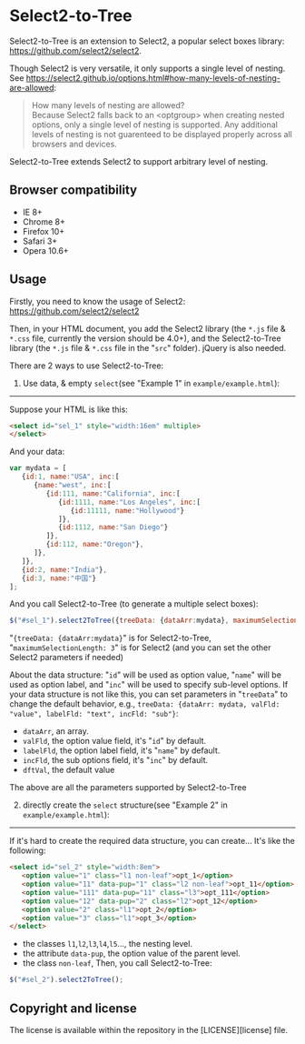 Select2-to-Tree
=======

Select2-to-Tree is an extension to Select2, a popular select boxes library: https://github.com/select2/select2.

Though Select2 is very versatile, it only supports a single level of nesting. See https://select2.github.io/options.html#how-many-levels-of-nesting-are-allowed:
<blockquote>
How many levels of nesting are allowed?<br>
Because Select2 falls back to an &lt;optgroup&gt; when creating nested options, only a single level of nesting is supported. Any additional levels of nesting is not guarenteed to be displayed properly across all browsers and devices.</blockquote>

Select2-to-Tree extends Select2 to support arbitrary level of nesting.

Browser compatibility
---------------------
* IE 8+
* Chrome 8+
* Firefox 10+
* Safari 3+
* Opera 10.6+

Usage
-----
Firstly, you need to know the usage of Select2: https://github.com/select2/select2

Then, in your HTML document, you add the Select2 library (the `*.js` file & `*.css` file, currently the version should be 4.0+), and the Select2-to-Tree library (the `*.js` file & `*.css` file in the "`src`" folder). jQuery is also needed.

There are 2 ways to use Select2-to-Tree:

1. Use data, & empty `select`(see "Example 1" in `example/example.html`):
---------
Suppose your HTML is like this:
```html
<select id="sel_1" style="width:16em" multiple>
</select>
```
And your data:
```js
var mydata = [
   {id:1, name:"USA", inc:[
      {name:"west", inc:[
         {id:111, name:"California", inc:[
            {id:1111, name:"Los Angeles", inc:[
               {id:11111, name:"Hollywood"}
            ]},
            {id:1112, name:"San Diego"}
         ]},
         {id:112, name:"Oregon"},
      ]},
   ]},
   {id:2, name:"India"},
   {id:3, name:"中国"}
];
```
And you call Select2-to-Tree (to generate a multiple select boxes):
```js
$("#sel_1").select2ToTree({treeData: {dataArr:mydata}, maximumSelectionLength: 3});
```
"`{treeData: {dataArr:mydata}`" is for Select2-to-Tree, "`maximumSelectionLength: 3`" is for Select2 (and you can set the other Select2 parameters if needed)

About the data structure: "`id`" will be used as option value, "`name`" will be used as option label, and "`inc`" will be used to specify sub-level options. If your data structure is not like this, you can set parameters in "`treeData`" to change the default behavior, e.g., `treeData: {dataArr: mydata, valFld: "value", labelFld: "text", incFld: "sub"}`:
- `dataArr`, an array.
- `valFld`, the option value field, it's "`id`" by default.
- `labelFld`, the option label field, it's "`name`" by default.
- `incFld`, the sub options field, it's "`inc`" by default.
- `dftVal`, the default value

The above are all the parameters supported by Select2-to-Tree

2. directly create the `select` structure(see "Example 2" in `example/example.html`):
---------
If it's hard to create the required data structure, you can create...
It's like the following:
```html
<select id="sel_2" style="width:8em">
   <option value="1" class="l1 non-leaf">opt_1</option>
   <option value="11" data-pup="1" class="l2 non-leaf">opt_11</option>
   <option value="111" data-pup="11" class="l3">opt_111</option>
   <option value="12" data-pup="2" class="l2">opt_12</option>
   <option value="2" class="l1">opt_2</option>
   <option value="3" class="l1">opt_3</option>
</select>
```
- the classes `l1`,`l2`,`l3`,`l4`,`l5`..., the nesting level.
- the attribute `data-pup`, the option value of the parent level.
- the class `non-leaf`, 
Then, you call Select2-to-Tree:
```js
$("#sel_2").select2ToTree();
```

Copyright and license
---------------------
The license is available within the repository in the [LICENSE][license] file.

